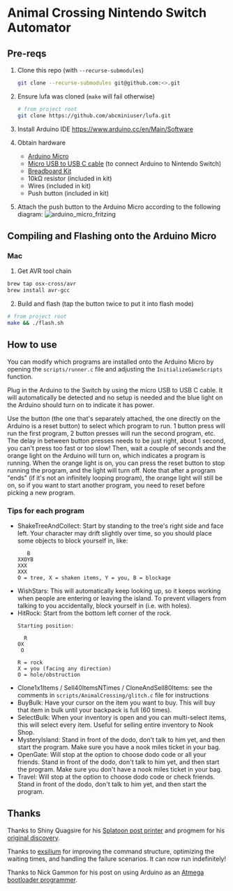 # Animal Crossing Nintendo Switch Automator

## Pre-reqs
1) Clone this repo (with `--recurse-submodules`)
   ```bash
   git clone --recurse-submodules git@github.com:<>.git
   ```

2) Ensure lufa was cloned (`make` will fail otherwise)
   ```bash
   # from project root
   git clone https://github.com/abcminiuser/lufa.git
   ```
  
3) Install Arduino IDE https://www.arduino.cc/en/Main/Software

4) Obtain hardware
    - [Arduino Micro](https://www.amazon.com/dp/B00AFY2S56)
    - [Micro USB to USB C cable](https://www.amazon.com/dp/B0744BKDRD) (to connect Arduino to Nintendo Switch)
    - [Breadboard Kit](https://www.amazon.com/dp/B01ERPEMAC)
    - 10kΩ resistor (included in kit)
    - Wires  (included in kit)
    - Push button  (included in kit)

5) Attach the push button to the Arduino Micro according to the following diagram:
![arduino_micro_fritzing](https://user-images.githubusercontent.com/72478718/100475856-c05f2800-30a9-11eb-9a83-1cccae4d495f.png)

## Compiling and Flashing onto the Arduino Micro

### Mac

1) Get AVR tool chain
  ```bash
  brew tap osx-cross/avr
  brew install avr-gcc
  ```

2) Build and flash (tap the button twice to put it into flash mode)
  ```bash
  # from project root
  make && ./flash.sh
  ```

## How to use

You can modify which programs are installed onto the Arduino Micro by opening the `scripts/runner.c` file and adjusting the `InitializeGameScripts` function.

Plug in the Arduino to the Switch by using the micro USB to USB C cable. It will automatically be detected and no setup is needed and the blue light on the Arduino should turn on to indicate it has power.

Use the button (the one that's separately attached, the one directly on the Arduino is a reset button) to select which program to run. 1 button press will run the first program, 2 button presses will run the second program, etc. The delay in between button presses needs to be just right, about 1 second, you can't press too fast or too slow! Then, wait a couple of seconds and the orange light on the Arduino will turn on, which indicates a program is running. When the orange light is on, you can press the reset button to stop running the program, and the light will turn off. Note that after a program "ends" (if it's not an infinitely looping program), the orange light will still be on, so if you want to start another program, you need to reset before picking a new program.

### Tips for each program

- ShakeTreeAndCollect: Start by standing to the tree's right side and face left. Your character may drift slightly over time, so you should place some objects to block yourself in, like:
  ```
     B
  XXOYB
  XXX
  XXX
  O = tree, X = shaken items, Y = you, B = blockage
  ```
- WishStars: This will automatically keep looking up, so it keeps working when people are entering or leaving the island. To prevent villagers from talking to you accidentally, block yourself in (i.e. with holes).
- HitRock: Start from the bottom left corner of the rock.
  ```
  Starting position:
  
    R
  OX
   O
  
  R = rock
  X = you (facing any direction)
  O = hole/obstruction
  ```
- Clone1x1Items / Sell40ItemsNTimes / CloneAndSell80Items: see the comments in `scripts/AnimalCrossing/glitch.c` file for instructions
- BuyBulk: Have your cursor on the item you want to buy. This will buy that item in bulk until your backpack is full (60 times).
- SelectBulk: When your inventory is open and you can multi-select items, this will select every item. Useful for selling entire inventory to Nook Shop.
- MysteryIsland: Stand in front of the dodo, don't talk to him yet, and then start the program. Make sure you have a nook miles ticket in your bag.
- OpenGate: Will stop at the option to choose dodo code or all your friends. Stand in front of the dodo, don't talk to him yet, and then start the program. Make sure you don't have a nook miles ticket in your bag.
- Travel: Will stop at the option to choose dodo code or check friends. Stand in front of the dodo, don't talk to him yet, and then start the program.

## Thanks

Thanks to Shiny Quagsire for his [Splatoon post printer](https://github.com/shinyquagsire23/Switch-Fightstick) and progmem for his [original discovery](https://github.com/progmem/Switch-Fightstick).

Thanks to [exsilium](https://github.com/bertrandom/snowball-thrower/pull/1) for improving the command structure, optimizing the waiting times, and handling the failure scenarios. It can now run indefinitely!

Thanks to Nick Gammon for his post on using Arduino as an [Atmega bootloader programmer](https://www.gammon.com.au/bootloader).
